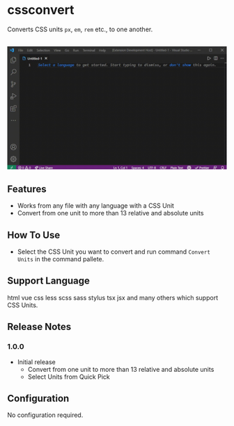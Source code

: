 # cssconvert

Converts CSS units `px`, `em`, `rem` etc., to one another.

<br>
<img src = "./demo.gif" alt = "Demo" />

## Features

- Works from any file with any language with a CSS Unit
- Convert from one unit to more than 13 relative and absolute units

## How To Use

+ Select the CSS Unit you want to convert and run command `Convert Units` in the command pallete.

## Support Language

html vue css less scss sass stylus tsx jsx and many others which support CSS Units.

## Release Notes

### 1.0.0

+ Initial release 
    - Convert from one unit to more than 13 relative and absolute units
    - Select Units from Quick Pick

## Configuration

No configuration required.